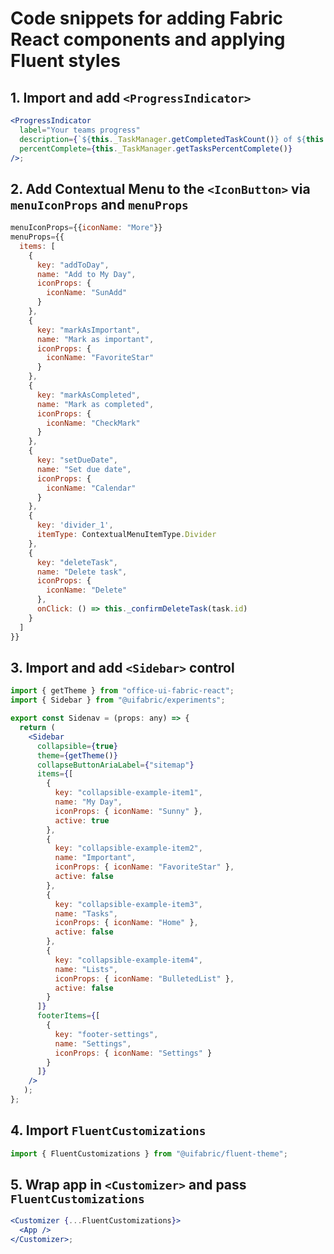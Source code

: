 # Code snippets for adding Fabric React components and applying Fluent styles

## 1. Import and add `<ProgressIndicator>`
```jsx
<ProgressIndicator
  label="Your teams progress"
  description={`${this._TaskManager.getCompletedTaskCount()} of ${this._TaskManager.getTaskCount()} tasks completed`}
  percentComplete={this._TaskManager.getTasksPercentComplete()}
/>;
```


## 2. Add Contextual Menu to the `<IconButton>` via `menuIconProps` and `menuProps`
```jsx
menuIconProps={{iconName: "More"}}
menuProps={{
  items: [
    {
      key: "addToDay",
      name: "Add to My Day",
      iconProps: {
        iconName: "SunAdd"
      }
    },
    {
      key: "markAsImportant",
      name: "Mark as important",
      iconProps: {
        iconName: "FavoriteStar"
      }
    },
    {
      key: "markAsCompleted",
      name: "Mark as completed",
      iconProps: {
        iconName: "CheckMark"
      }
    },
    {
      key: "setDueDate",
      name: "Set due date",
      iconProps: {
        iconName: "Calendar"
      }
    },
    {
      key: 'divider_1',
      itemType: ContextualMenuItemType.Divider
    },        
    {
      key: "deleteTask",
      name: "Delete task",
      iconProps: {
        iconName: "Delete"
      },
      onClick: () => this._confirmDeleteTask(task.id)
    }
  ]
}}
```


## 3. Import and add `<Sidebar>` control
```jsx
import { getTheme } from "office-ui-fabric-react";
import { Sidebar } from "@uifabric/experiments";

export const Sidenav = (props: any) => {
  return (
    <Sidebar
      collapsible={true}
      theme={getTheme()}
      collapseButtonAriaLabel={"sitemap"}
      items={[
        {
          key: "collapsible-example-item1",
          name: "My Day",
          iconProps: { iconName: "Sunny" },
          active: true
        },
        {
          key: "collapsible-example-item2",
          name: "Important",
          iconProps: { iconName: "FavoriteStar" },
          active: false
        },
        {
          key: "collapsible-example-item3",
          name: "Tasks",
          iconProps: { iconName: "Home" },
          active: false
        },
        {
          key: "collapsible-example-item4",
          name: "Lists",
          iconProps: { iconName: "BulletedList" },
          active: false
        }
      ]}
      footerItems={[
        {
          key: "footer-settings",
          name: "Settings",
          iconProps: { iconName: "Settings" }
        }
      ]}      
    />
   );
};
```


## 4. Import `FluentCustomizations`
```jsx
import { FluentCustomizations } from "@uifabric/fluent-theme";
```



## 5. Wrap app in `<Customizer>` and pass `FluentCustomizations`
```jsx
<Customizer {...FluentCustomizations}>
  <App />
</Customizer>;
```